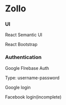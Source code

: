 # Zollo

### UI

React Semantic UI

React Bootstrap


### Authentication

Google FIrebase Auth

Type: username-password

Google login

Facebook login(incomplete)
